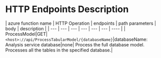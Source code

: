 # HTTP Endpoints Description

| azure function name | HTTP Operation | endpoints | path parameters | body | description |
| --- | --- | --- | --- | --- | --- | ---- |
| ProcessModel|GET|`<host>://api/ProcessTabularModel/{databaseName}`|databaseName: Analysis service database|none|	Process the full database model. Processes all the tables in the specified database.|

